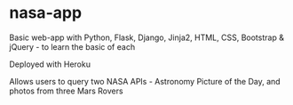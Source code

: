 # nasa-app

Basic web-app with Python, Flask, Django, Jinja2, HTML, CSS, Bootstrap & jQuery - to learn the basic of each

Deployed with Heroku

Allows users to query two NASA APIs - Astronomy Picture of the Day, and photos from three Mars Rovers
